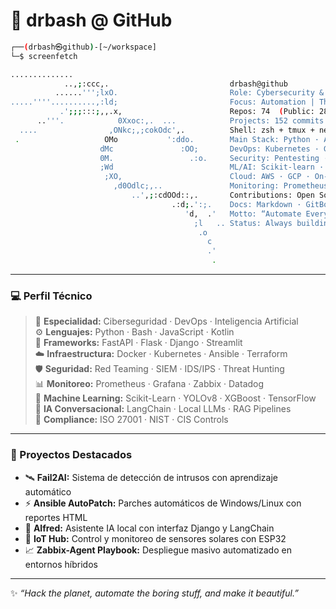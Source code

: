 # 🧠 drbash @ GitHub

```bash
┌──(drbash㉿github)-[~/workspace]
└─$ screenfetch

..............                                  
            ..,;:ccc,.                           drbash@github
          ......''';lxO.                         Role: Cybersecurity & DevOps Engineer
.....''''..........,:ld;                         Focus: Automation | Threat Detection | Infrastructure as Code
           .';;;:::;,,.x,                        Repos: 74  (Public: 28 / Private: 46)
      ..'''.            0Xxoc:,.  ...            Projects: 152 commits last month
  ....                ,ONkc;,;cokOdc',.          Shell: zsh + tmux + neovim
 .                   OMo           ':ddo.        Main Stack: Python · Ansible · Docker · FastAPI
                    dMc               :OO;       DevOps: Kubernetes · GitLab CI · ArgoCD · Terraform
                    0M.                 .:o.     Security: Pentesting · Threat Intel · SIEM Integration
                    ;Wd                          ML/AI: Scikit-learn · YOLOv8 · LangChain
                     ;XO,                        Cloud: AWS · GCP · On-Prem Hybrid
                       ,d0Odlc;,..               Monitoring: Prometheus · Grafana · Alloy · Zabbix
                           ..',;:cdOOd::,.       Contributions: Open Source Tools & Automation Scripts
                                    .:d;.':;.    Docs: Markdown · GitBook · MkDocs · Obsidian
                                       'd,  .'   Motto: “Automate Everything. Secure Everything.”
                                         ;l   .. Status: Always building something new ⚙️
                                          .o     
                                            c   
                                            .'  
                                             .  
```

---

### 💻 Perfil Técnico

> 🧠 **Especialidad:** Ciberseguridad · DevOps · Inteligencia Artificial  
> ⚙️ **Lenguajes:** Python · Bash · JavaScript · Kotlin  
> 🧩 **Frameworks:** FastAPI · Flask · Django · Streamlit  
> ☁️ **Infraestructura:** Docker · Kubernetes · Ansible · Terraform  
> 🛡️ **Seguridad:** Red Teaming · SIEM · IDS/IPS · Threat Hunting  
> 📊 **Monitoreo:** Prometheus · Grafana · Zabbix · Datadog  
> 🤖 **Machine Learning:** Scikit-Learn · YOLOv8 · XGBoost · TensorFlow  
> 🧠 **IA Conversacional:** LangChain · Local LLMs · RAG Pipelines  
> 🔐 **Compliance:** ISO 27001 · NIST · CIS Controls  

---

### 🧩 Proyectos Destacados

- 🛰️ **Fail2AI:** Sistema de detección de intrusos con aprendizaje automático  
- ⚡ **Ansible AutoPatch:** Parches automáticos de Windows/Linux con reportes HTML  
- 🧠 **Alfred:** Asistente IA local con interfaz Django y LangChain  
- 📡 **IoT Hub:** Control y monitoreo de sensores solares con ESP32  
- 📈 **Zabbix-Agent Playbook:** Despliegue masivo automatizado en entornos híbridos  

---

✨ _“Hack the planet, automate the boring stuff, and make it beautiful.”_
